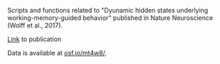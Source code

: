 Scripts and functions related to "Dyunamic hidden states underlying working-memory-guided behavior" published in Nature Neuroscience (Wolff et al., 2017).

[Link](https://www.nature.com/articles/nn.4546) to publication

Data is available at [osf.io/mt4w8/](https://osf.io/mt4w8/).
 
